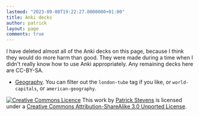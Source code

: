 ```yaml
---
lastmod: "2023-09-08T19:22:27.0000000+01:00"
title: Anki decks
author: patrick
layout: page
comments: true
---
```


I have deleted almost all of the Anki decks on this page, because I think they would do more harm than good.
They were made during a time when I didn't really know how to use Anki appropriately.
Any remaining decks here are CC-BY-SA.

*   [Geography]. You can filter out the `london-tube` tag if you like, or `world-capitals`, or `american-geography`.

<a href="http://creativecommons.org/licenses/by-sa/3.0/deed.en_GB" rel="license"><img style="border-width: 0;" alt="Creative Commons Licence" src="https://licensebuttons.net/l/by-sa/3.0/88x31.png" /></a>
This work by <a href="/anki-decks" rel="cc:attributionURL">Patrick Stevens</a> is licensed under a <a href="http://creativecommons.org/licenses/by-sa/3.0/deed.en_GB" rel="license">Creative Commons Attribution-ShareAlike 3.0 Unported License</a>.

[Geography]: /AnkiDecks/Geography.apkg